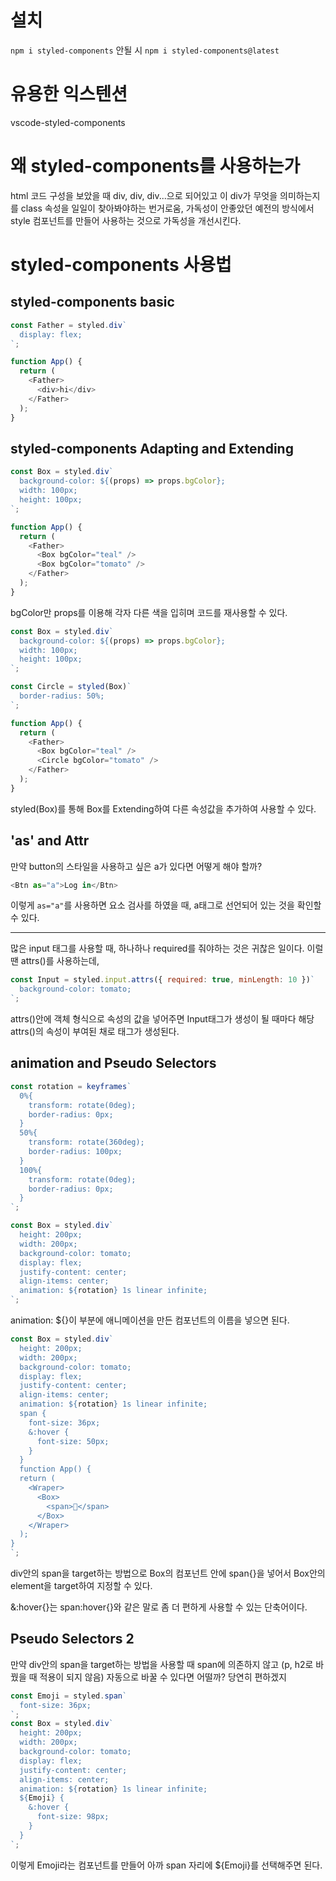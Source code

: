 # 설치

`npm i styled-components` 안될 시
`npm i styled-components@latest`

# 유용한 익스텐션

vscode-styled-components

# 왜 styled-components를 사용하는가

html 코드 구성을 보았을 때 div, div, div...으로 되어있고 이 div가 무엇을 의미하는지를 class 속성을 일일이 찾아봐야하는 번거로움, 가독성이 안좋았던 예전의 방식에서 style 컴포넌트를 만들어 사용하는 것으로 가독성을 개선시킨다.

# styled-components 사용법

## styled-components basic

```js
const Father = styled.div`
  display: flex;
`;

function App() {
  return (
    <Father>
      <div>hi</div>
    </Father>
  );
}
```

## styled-components Adapting and Extending

```js
const Box = styled.div`
  background-color: ${(props) => props.bgColor};
  width: 100px;
  height: 100px;
`;

function App() {
  return (
    <Father>
      <Box bgColor="teal" />
      <Box bgColor="tomato" />
    </Father>
  );
}
```

bgColor만 props를 이용해 각자 다른 색을 입히며 코드를 재사용할 수 있다.

```js
const Box = styled.div`
  background-color: ${(props) => props.bgColor};
  width: 100px;
  height: 100px;
`;

const Circle = styled(Box)`
  border-radius: 50%;
`;

function App() {
  return (
    <Father>
      <Box bgColor="teal" />
      <Circle bgColor="tomato" />
    </Father>
  );
}
```

styled(Box)를 통해 Box를 Extending하여 다른 속성값을 추가하여 사용할 수 있다.

## 'as' and Attr

만약 button의 스타일을 사용하고 싶은 a가 있다면 어떻게 해야 할까?

```js
<Btn as="a">Log in</Btn>
```

이렇게 `as="a"`를 사용하면 요소 검사를 하였을 때, a태그로 선언되어 있는 것을 확인할 수 있다.

---

많은 input 태그를 사용할 때, 하나하나 required를 줘야하는 것은 귀찮은 일이다. 이럴 땐 attrs()를 사용하는데,

```js
const Input = styled.input.attrs({ required: true, minLength: 10 })`
  background-color: tomato;
`;
```

attrs()안에 객체 형식으로 속성의 값을 넣어주면 Input태그가 생성이 될 때마다 해당 attrs()의 속성이 부여된 채로 태그가 생성된다.

## animation and Pseudo Selectors

```js
const rotation = keyframes`
  0%{
    transform: rotate(0deg);
    border-radius: 0px;
  }
  50%{
    transform: rotate(360deg);
    border-radius: 100px;
  }
  100%{
    transform: rotate(0deg);
    border-radius: 0px;
  }
`;

const Box = styled.div`
  height: 200px;
  width: 200px;
  background-color: tomato;
  display: flex;
  justify-content: center;
  align-items: center;
  animation: ${rotation} 1s linear infinite;
`;
```

animation: ${}이 부분에 애니메이션을 만든 컴포넌트의 이름을 넣으면 된다.

```js
const Box = styled.div`
  height: 200px;
  width: 200px;
  background-color: tomato;
  display: flex;
  justify-content: center;
  align-items: center;
  animation: ${rotation} 1s linear infinite;
  span {
    font-size: 36px;
    &:hover {
      font-size: 50px;
    }
  }
  function App() {
  return (
    <Wraper>
      <Box>
        <span>💛</span>
      </Box>
    </Wraper>
  );
}
`;
```

div안의 span을 target하는 방법으로 Box의 컴포넌트 안에 span{}을 넣어서 Box안의 element을 target하여 지정할 수 있다.

&:hover{}는 span:hover{}와 같은 말로 좀 더 편하게 사용할 수 있는 단축어이다.

## Pseudo Selectors 2

만약 div안의 span을 target하는 방법을 사용할 때 span에 의존하지 않고 (p, h2로 바꿨을 때 적용이 되지 않음) 자동으로 바꿀 수 있다면 어떨까? 당연히 편하겠지

```js
const Emoji = styled.span`
  font-size: 36px;
`;
const Box = styled.div`
  height: 200px;
  width: 200px;
  background-color: tomato;
  display: flex;
  justify-content: center;
  align-items: center;
  animation: ${rotation} 1s linear infinite;
  ${Emoji} {
    &:hover {
      font-size: 98px;
    }
  }
`;
```

이렇게 Emoji라는 컴포넌트를 만들어 아까 span 자리에 ${Emoji}를 선택해주면 된다.
